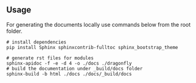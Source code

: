 
## Usage
For generating the documents locally use commands below from the root folder. 

```shell
# install dependencies
pip install Sphinx sphinxcontrib-fulltoc sphinx_bootstrap_theme

# generate rst files for modules
sphinx-apidoc -f -e -d 4 -o ./docs ./dragonfly
# build the documentation under _build/docs folder
sphinx-build -b html ./docs ./docs/_build/docs
```
